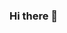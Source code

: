 ### Hi there 👋

<!--
**bukiyebarak/bukiyebarak** is a ✨ _special_ ✨ repository because its `README.md` (this file) appears on your GitHub profile.

I'm Bükiye from Turkey 🎈I'm a Computer Engineer. I have developed projects in the field of applied machine learning on data collection, analysis and backend technologies as C#-.Net, PHP-Laravel..⚡


Here are some ideas to get you started:

- 🔭 I’m currently working on Backend Technologies
- 🌱 I’m currently learning .Net Framework
- 💬 Ask me about C#, PHP, Laravel, Python, Django, C, Unity, Sql, MySql, HTML, CSS, Machine Learning Methods, Pandas, Scikit-learn, Sentiment Analysis 
- 📫 How to reach me: bukiyebarak810@gmail.com
-->
